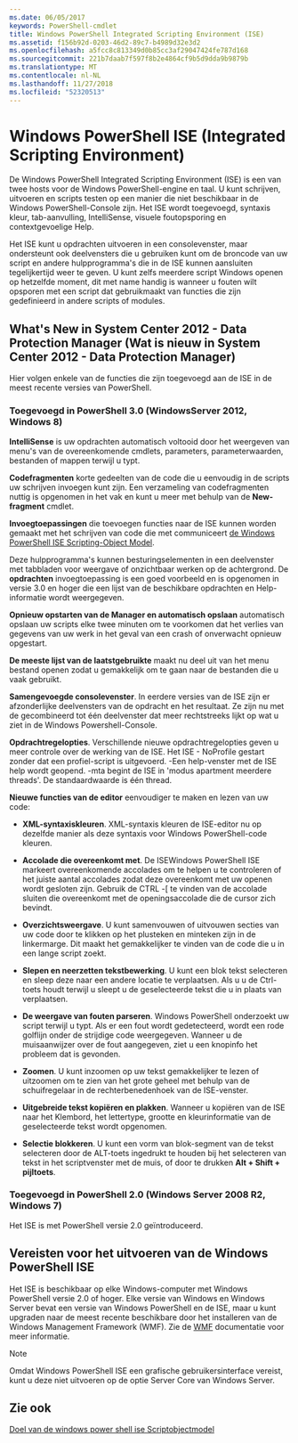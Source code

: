 ```yaml
---
ms.date: 06/05/2017
keywords: PowerShell-cmdlet
title: Windows PowerShell Integrated Scripting Environment (ISE)
ms.assetid: f156b92d-0203-46d2-89c7-b4989d32e3d2
ms.openlocfilehash: a5fcc8c813349d0b85cc3af29047424fe787d168
ms.sourcegitcommit: 221b7daab7f597f8b2e4864cf9b5d9dda9b9879b
ms.translationtype: MT
ms.contentlocale: nl-NL
ms.lasthandoff: 11/27/2018
ms.locfileid: "52320513"
---
```

# <a name="windows-powershell-integrated-scripting-environment-ise"></a>Windows PowerShell ISE (Integrated Scripting Environment)

De Windows PowerShell Integrated Scripting Environment (ISE) is een van twee hosts voor de Windows PowerShell-engine en taal. U kunt schrijven, uitvoeren en scripts testen op een manier die niet beschikbaar in de Windows PowerShell-Console zijn. Het ISE wordt toegevoegd, syntaxis kleur, tab-aanvulling, IntelliSense, visuele foutopsporing en contextgevoelige Help.

Het ISE kunt u opdrachten uitvoeren in een consolevenster, maar ondersteunt ook deelvensters die u gebruiken kunt om de broncode van uw script en andere hulpprogramma's die in de ISE kunnen aansluiten tegelijkertijd weer te geven. U kunt zelfs meerdere script Windows openen op hetzelfde moment, dit met name handig is wanneer u fouten wilt opsporen met een script dat gebruikmaakt van functies die zijn gedefinieerd in andere scripts of modules.

## <a name="whats-new"></a>What's New in System Center 2012 - Data Protection Manager (Wat is nieuw in System Center 2012 - Data Protection Manager)

Hier volgen enkele van de functies die zijn toegevoegd aan de ISE in de meest recente versies van PowerShell.

### <a name="added-in-powershell-30-windows-server-2012-windows-8"></a>Toegevoegd in PowerShell 3.0 (WindowsServer 2012, Windows 8)

**IntelliSense** is uw opdrachten automatisch voltooid door het weergeven van menu's van de overeenkomende cmdlets, parameters, parameterwaarden, bestanden of mappen terwijl u typt.

**Codefragmenten** korte gedeelten van de code die u eenvoudig in de scripts uw schrijven invoegen kunt zijn. Een verzameling van codefragmenten nuttig is opgenomen in het vak en kunt u meer met behulp van de **New-fragment** cmdlet.

**Invoegtoepassingen** die toevoegen functies naar de ISE kunnen worden gemaakt met het schrijven van code die met communiceert [de Windows PowerShell ISE Scripting-Object Model](../../core-powershell/ise/The-ISE-Object-Model-Hierarchy.md).

Deze hulpprogramma's kunnen besturingselementen in een deelvenster met tabbladen voor weergave of onzichtbaar werken op de achtergrond. De **opdrachten** invoegtoepassing is een goed voorbeeld en is opgenomen in versie 3.0 en hoger die een lijst van de beschikbare opdrachten en Help-informatie wordt weergegeven.

**Opnieuw opstarten van de Manager en automatisch opslaan** automatisch opslaan uw scripts elke twee minuten om te voorkomen dat het verlies van gegevens van uw werk in het geval van een crash of onverwacht opnieuw opgestart.

**De meeste lijst van de laatstgebruikte** maakt nu deel uit van het menu bestand openen zodat u gemakkelijk om te gaan naar de bestanden die u vaak gebruikt.

**Samengevoegde consolevenster**. In eerdere versies van de ISE zijn er afzonderlijke deelvensters van de opdracht en het resultaat. Ze zijn nu met de gecombineerd tot één deelvenster dat meer rechtstreeks lijkt op wat u ziet in de Windows Powershell-Console.

**Opdrachtregelopties**. Verschillende nieuwe opdrachtregelopties geven u meer controle over de werking van de ISE. Het ISE - NoProfile gestart zonder dat een profiel-script is uitgevoerd. -Een help-venster met de ISE help wordt geopend. -mta begint de ISE in 'modus apartment meerdere threads'. De standaardwaarde is één thread.

**Nieuwe functies van de editor** eenvoudiger te maken en lezen van uw code:

- **XML-syntaxiskleuren**. XML-syntaxis kleuren de ISE-editor nu op dezelfde manier als deze syntaxis voor Windows PowerShell-code kleuren.

- **Accolade die overeenkomt met**. De ISEWindows PowerShell ISE markeert overeenkomende accolades om te helpen u te controleren of het juiste aantal accolades zodat deze overeenkomt met uw openen wordt gesloten zijn. Gebruik de CTRL -\[ te vinden van de accolade sluiten die overeenkomt met de openingsaccolade die de cursor zich bevindt.

- **Overzichtsweergave**. U kunt samenvouwen of uitvouwen secties van uw code door te klikken op het plusteken en minteken zijn in de linkermarge. Dit maakt het gemakkelijker te vinden van de code die u in een lange script zoekt.

- **Slepen en neerzetten tekstbewerking**. U kunt een blok tekst selecteren en sleep deze naar een andere locatie te verplaatsen. Als u u de Ctrl-toets houdt terwijl u sleept u de geselecteerde tekst die u in plaats van verplaatsen.

- **De weergave van fouten parseren**. Windows PowerShell onderzoekt uw script terwijl u typt. Als er een fout wordt gedetecteerd, wordt een rode golflijn onder de strijdige code weergegeven. Wanneer u de muisaanwijzer over de fout aangegeven, ziet u een knopinfo het probleem dat is gevonden.

- **Zoomen**. U kunt inzoomen op uw tekst gemakkelijker te lezen of uitzoomen om te zien van het grote geheel met behulp van de schuifregelaar in de rechterbenedenhoek van de ISE-venster.

- **Uitgebreide tekst kopiëren en plakken**. Wanneer u kopiëren van de ISE naar het Klembord, het lettertype, grootte en kleurinformatie van de geselecteerde tekst wordt opgenomen.

- **Selectie blokkeren**. U kunt een vorm van blok-segment van de tekst selecteren door de ALT-toets ingedrukt te houden bij het selecteren van tekst in het scriptvenster met de muis, of door te drukken **Alt + Shift + pijltoets**.

### <a name="added-in-powershell-20-windows-server-2008-r2-windows-7"></a>Toegevoegd in PowerShell 2.0 (Windows Server 2008 R2, Windows 7)

Het ISE is met PowerShell versie 2.0 geïntroduceerd.

## <a name="requirements-for-running-the-windows-powershell-ise"></a>Vereisten voor het uitvoeren van de Windows PowerShell ISE

Het ISE is beschikbaar op elke Windows-computer met Windows PowerShell versie 2.0 of hoger. Elke versie van Windows en Windows Server bevat een versie van Windows PowerShell en de ISE, maar u kunt upgraden naar de meest recente beschikbare door het installeren van de Windows Management Framework (WMF). Zie de [WMF](/powershell/wmf) documentatie voor meer informatie.

> [!NOTE]
> Omdat Windows PowerShell ISE een grafische gebruikersinterface vereist, kunt u deze niet uitvoeren op de optie Server Core van Windows Server.

## <a name="see-also"></a>Zie ook

[Doel van de windows power shell ise Scriptobjectmodel](../../core-powershell/ise/Purpose-of-the-Windows-PowerShell-ISE-Scripting-Object-Model.md)
